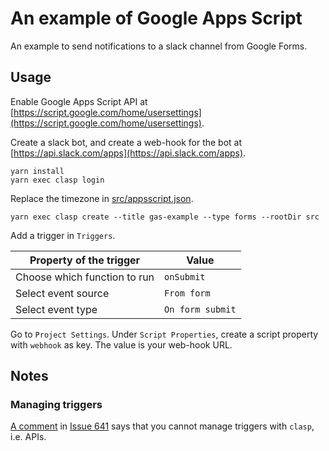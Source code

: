 # An example of Google Apps Script

An example to send notifications to a slack channel from Google Forms.

## Usage

Enable Google Apps Script API at
[https://script.google.com/home/usersettings](https://script.google.com/home/usersettings).

Create a slack bot, and create a web-hook for the bot at
[https://api.slack.com/apps](https://api.slack.com/apps).

```console
yarn install
yarn exec clasp login
```

Replace the timezone in [src/appsscript.json](src/appsscript.json).

```console
yarn exec clasp create --title gas-example --type forms --rootDir src
```

Add a trigger in `Triggers`.

| Property of the trigger | Value |
|-------------------------|-------|
| Choose which function to run | `onSubmit` |
| Select event source | `From form` |
| Select event type | `On form submit` |

Go to `Project Settings`. Under `Script Properties`, create a script property
with `webhook` as key. The value is your web-hook URL.

## Notes

### Managing triggers

[A comment](https://github.com/google/clasp/issues/641#issuecomment-501212587)
in [Issue 641](https://github.com/google/clasp/issues/641) says that you
cannot manage triggers with `clasp`, i.e. APIs.
